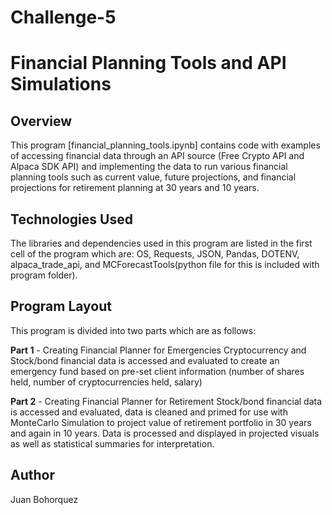 # Challenge-5 
# Financial Planning Tools and API Simulations

## Overview
This program [financial_planning_tools.ipynb] contains code with examples of accessing financial data through an API source (Free Crypto API and Alpaca SDK API) and implementing the data to run various financial planning tools such as current value, future projections, and financial projections for retirement planning at 30 years and 10 years.

## Technologies Used
The libraries and dependencies used in this program are listed in the first cell of the program which are: OS, Requests, JSON, Pandas, DOTENV, alpaca_trade_api, and MCForecastTools(python file for this is included with program folder). 


## Program Layout
This program is divided into two parts which are as follows:

**Part 1** - Creating Financial Planner for Emergencies
            Cryptocurrency and Stock/bond financial data is accessed and evaluated to create an emergency fund based on pre-set client information (number of shares held, number
            of cryptocurrencies held, salary)
            
**Part 2** - Creating Financial Planner for Retirement
            Stock/bond financial data is accessed and evaluated, data is cleaned and primed for use with MonteCarlo Simulation to project value of retirement portfolio in 30 
            years and again in 10 years. Data is processed and displayed in projected visuals as well as statistical summaries for interpretation.
          
## Author
Juan Bohorquez

